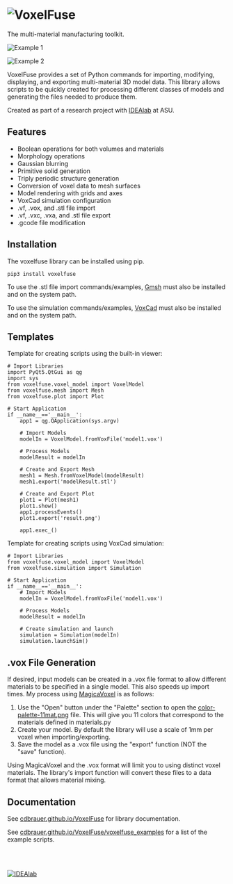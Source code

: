 # ![VoxelFuse](../master/images/logo.png?raw=true)

The multi-material manufacturing toolkit.

![Example 1](../master/images/main.png?raw=true)

![Example 2](../master/images/main2.png?raw=true)

VoxelFuse provides a set of Python commands for importing, modifying, displaying, and exporting multi-material 3D model data.  This library allows scripts to be quickly created for processing different classes of models and generating the files needed to produce them.

Created as part of a research project with [IDEAlab](http://idealab.asu.edu) at ASU.

## Features
- Boolean operations for both volumes and materials
- Morphology operations
- Gaussian blurring
- Primitive solid generation
- Triply periodic structure generation
- Conversion of voxel data to mesh surfaces
- Model rendering with grids and axes
- VoxCad simulation configuration
- .vf, .vox, and .stl file import
- .vf, .vxc, .vxa, and .stl file export
- .gcode file modification

## Installation

The voxelfuse library can be installed using pip.

    pip3 install voxelfuse

To use the .stl file import commands/examples, [Gmsh](http://gmsh.info/) must also be installed and on the system path.

To use the simulation commands/examples, [VoxCad](https://sites.google.com/site/voxcadproject/) must also be installed and on the system path.

## Templates

Template for creating scripts using the built-in viewer:

    # Import Libraries
    import PyQt5.QtGui as qg
    import sys
    from voxelfuse.voxel_model import VoxelModel
    from voxelfuse.mesh import Mesh
    from voxelfuse.plot import Plot

    # Start Application
    if __name__=='__main__':
        app1 = qg.QApplication(sys.argv)

        # Import Models
        modelIn = VoxelModel.fromVoxFile('model1.vox')

        # Process Models
        modelResult = modelIn

        # Create and Export Mesh
        mesh1 = Mesh.fromVoxelModel(modelResult)
        mesh1.export('modelResult.stl')

        # Create and Export Plot
        plot1 = Plot(mesh1)
        plot1.show()
        app1.processEvents()
        plot1.export('result.png')

        app1.exec_()

Template for creating scripts using VoxCad simulation:

    # Import Libraries
    from voxelfuse.voxel_model import VoxelModel
    from voxelfuse.simulation import Simulation

    # Start Application
    if __name__=='__main__':
        # Import Models
        modelIn = VoxelModel.fromVoxFile('model1.vox')

        # Process Models
        modelResult = modelIn

        # Create simulation and launch
        simulation = Simulation(modelIn)
        simulation.launchSim()

## .vox File Generation
If desired, input models can be created in a .vox file format to allow different materials to be specified in a single model.  This also speeds up import times. My process using [MagicaVoxel](https://ephtracy.github.io) is as follows:

1. Use the "Open" button under the "Palette" section to open the [color-palette-11mat.png](../master/images/color-palette-11mat.png) file. This will give you 11 colors that correspond to the materials defined in materials.py
2. Create your model. By default the library will use a scale of 1mm per voxel when importing/exporting.
3. Save the model as a .vox file using the "export" function  (NOT the "save" function).

Using MagicaVoxel and the .vox format will limit you to using distinct voxel materials. The library's import function will convert these files to a data format that allows material mixing.

## Documentation

See [cdbrauer.github.io/VoxelFuse](https://cdbrauer.github.io/VoxelFuse/) for library documentation.

See [cdbrauer.github.io/VoxelFuse/voxelfuse_examples](https://cdbrauer.github.io/VoxelFuse/voxelfuse_examples/) for a list of the example scripts.

<br/><br/>

<a href="http://idealab.asu.edu/" target="_blank">![IDEAlab](../master/images/footer.png?raw=true)</a>
